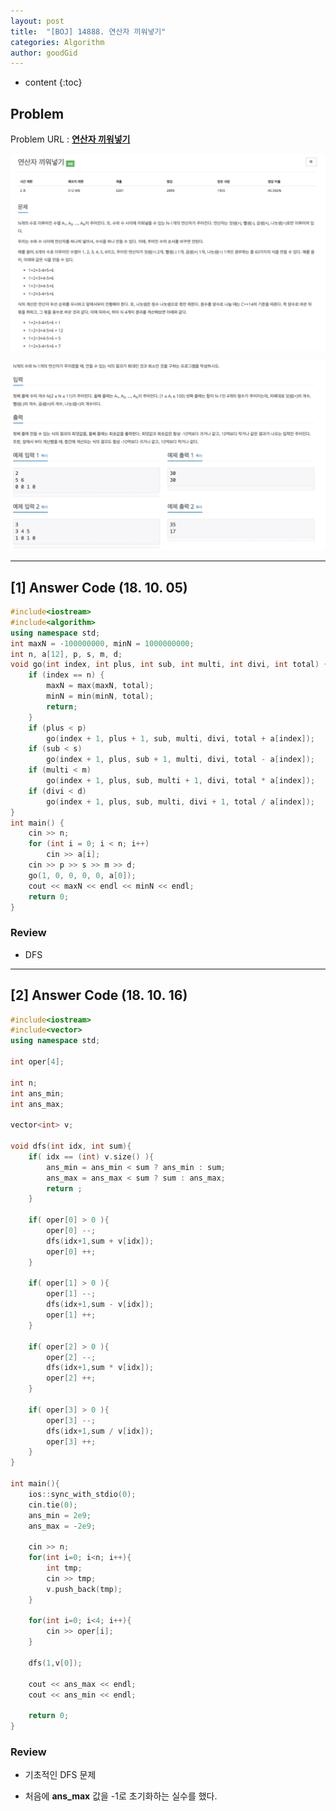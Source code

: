 ```yaml
---
layout: post
title:  "[BOJ] 14888. 연산자 끼워넣기"
categories: Algorithm
author: goodGid
---
```

* content
{:toc}

## Problem

Problem URL : **[연산자 끼워넣기](https://www.acmicpc.net/problem/14888)**












![](/assets/img/algorithm/14888_1.png)

![](/assets/img/algorithm/14888_2.png)


---

## [1] Answer Code (18. 10. 05)

``` cpp
#include<iostream>
#include<algorithm>
using namespace std;
int maxN = -100000000, minN = 1000000000;
int n, a[12], p, s, m, d;
void go(int index, int plus, int sub, int multi, int divi, int total) {
    if (index == n) {
        maxN = max(maxN, total);
        minN = min(minN, total);
        return;
    }
    if (plus < p)
        go(index + 1, plus + 1, sub, multi, divi, total + a[index]);
    if (sub < s)
        go(index + 1, plus, sub + 1, multi, divi, total - a[index]);
    if (multi < m)
        go(index + 1, plus, sub, multi + 1, divi, total * a[index]);
    if (divi < d)
        go(index + 1, plus, sub, multi, divi + 1, total / a[index]);
}
int main() {
    cin >> n;
    for (int i = 0; i < n; i++)
        cin >> a[i];
    cin >> p >> s >> m >> d;
    go(1, 0, 0, 0, 0, a[0]);
    cout << maxN << endl << minN << endl;
    return 0;
}
```

### Review

* DFS

---

## [2] Answer Code (18. 10. 16)

``` cpp
#include<iostream>
#include<vector>
using namespace std;

int oper[4];

int n;
int ans_min;
int ans_max;

vector<int> v;

void dfs(int idx, int sum){
    if( idx == (int) v.size() ){
        ans_min = ans_min < sum ? ans_min : sum;
        ans_max = ans_max < sum ? sum : ans_max;
        return ;
    }
   
    if( oper[0] > 0 ){
        oper[0] --;
        dfs(idx+1,sum + v[idx]);
        oper[0] ++;
    }
    
    if( oper[1] > 0 ){
        oper[1] --;
        dfs(idx+1,sum - v[idx]);
        oper[1] ++;
    }
    
    if( oper[2] > 0 ){
        oper[2] --;
        dfs(idx+1,sum * v[idx]);
        oper[2] ++;
    }
    
    if( oper[3] > 0 ){
        oper[3] --;
        dfs(idx+1,sum / v[idx]);
        oper[3] ++;
    }
}

int main(){
    ios::sync_with_stdio(0);
    cin.tie(0);
    ans_min = 2e9;
    ans_max = -2e9;
    
    cin >> n;
    for(int i=0; i<n; i++){
        int tmp;
        cin >> tmp;
        v.push_back(tmp);
    }
    
    for(int i=0; i<4; i++){
        cin >> oper[i];
    }
    
    dfs(1,v[0]);
    
    cout << ans_max << endl;
    cout << ans_min << endl;

    return 0;
}
```

### Review

* 기초적인 DFS 문제

* 처음에 **ans_max** 값을 -1로 초기화하는 실수를 했다. 